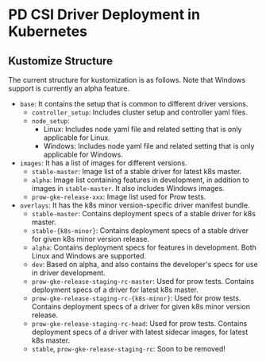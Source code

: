 # PD CSI Driver Deployment in Kubernetes

## Kustomize Structure

The current structure for kustomization is as follows. Note that Windows support is currently an alpha feature.

* `base`: It contains the setup that is common to different driver versions.
  * `controller_setup`: Includes cluster setup and controller yaml files.
  * `node_setup`:
    * Linux: Includes node yaml file and related setting that is only applicable for Linux.
    * Windows: Includes node yaml file and related setting that is only applicable for Windows.
* `images`: It has a list of images for different versions.
  * `stable-master`: Image list of a stable driver for latest k8s master.
  * `alpha`: Image list containing features in development, in addition to images in `stable-master`. It also includes Windows images.
  * `prow-gke-release-xxx`: Image list used for Prow tests.
* `overlays`: It has the k8s minor version-specific driver manifest bundle.
  * `stable-master`: Contains deployment specs of a stable driver for k8s master.
  * `stable-{k8s-minor}`: Contains deployment specs of a stable driver for given k8s minor version release.
  * `alpha`: Contains deployment specs for features in development. Both Linux and Windows are supported. 
  * `dev`: Based on alpha, and also contains the developer's specs for use in driver development.
  * `prow-gke-release-staging-rc-master`: Used for prow tests. Contains deployment specs of a driver for latest k8s master.
  * `prow-gke-release-staging-rc-{k8s-minor}`: Used for prow tests. Contains deployment specs of a driver for given k8s    minor version release.
  * `prow-gke-release-staging-rc-head`: Used for prow tests. Contains deployment specs of a driver with latest sidecar images, for latest k8s master.
  * `stable`, `prow-gke-release-staging-rc`: Soon to be removed!

